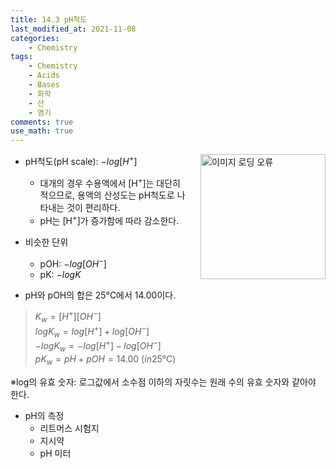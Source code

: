 ```yaml
---
title: 14.3 pH척도
last_modified_at: 2021-11-08
categories:
    - Chemistry
tags:
    - Chemistry
    - Acids
    - Bases
    - 화학
    - 산
    - 염기
comments: true
use_math: true
---
```


<img src="https://user-images.githubusercontent.com/79562050/140743140-aa7924f3-1ee0-4557-affb-ae2c7d972835.png" alt="이미지 로딩 오류" width="200px" style="float: right; margin-left: 20px; margin-bottom: 20px;">

- pH척도(pH scale): $-log[H^+]$
    - 대개의 경우 수용액에서 [H<sup>+</sup>]는 대단히 적으므로, 용액의 산성도는 pH척도로 나타내는 것이 편리하다.
    - pH는 [H<sup>+</sup>]가 증가함에 따라 감소한다.

- 비슷한 단위
    - pOH: $-log[OH^-]$
    - pK: $-logK$

- pH와 pOH의 합은 25℃에서 14.00이다.
>$K_w=[H^+][OH^-]$\
>$logK_w=log[H^+]+log[OH^-]$\
>$-logK_w=-log[H^+]-log[OH^-]$\
>$pK_w=pH+pOH=14.00\ (in 25℃)$

※log의 유효 숫자: 로그값에서 소수점 이하의 자릿수는 원래 수의 유효 숫자와 같아야 한다.

- pH의 측정
    - 리트머스 시험지
    - 지시약
    - pH 미터
